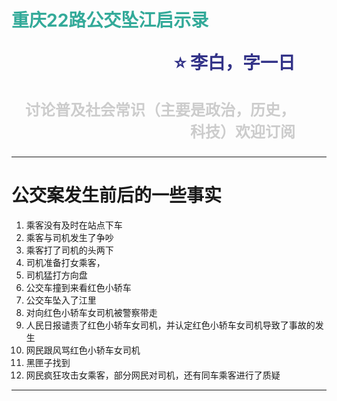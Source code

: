 <span style="color:#3A9">重庆22路公交坠江启示录</span><p style="text-align:right;font-size:28px;margin-right:50px;color:#333388;">:star: 李白，字一日</p><p style="text-align:right;font-size:24px;margin-right:50px;color:#ccc">讨论普及社会常识（主要是政治，历史，科技）欢迎订阅</p>
===

---

公交案发生前后的一些事实
===
1. 乘客没有及时在站点下车
2. 乘客与司机发生了争吵
3. 乘客打了司机的头两下
4. 司机准备打女乘客，
5. 司机猛打方向盘
6. 公交车撞到来看红色小轿车
7. 公交车坠入了江里
8. 对向红色小轿车女司机被警察带走
9. 人民日报谴责了红色小轿车女司机，并认定红色小轿车女司机导致了事故的发生
10. 网民跟风骂红色小轿车女司机
11. 黑匣子找到
12. 网民疯狂攻击女乘客，部分网民对司机，还有同车乘客进行了质疑
---
